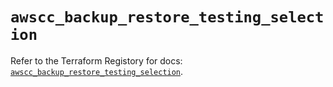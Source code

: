# `awscc_backup_restore_testing_selection`

Refer to the Terraform Registory for docs: [`awscc_backup_restore_testing_selection`](https://registry.terraform.io/providers/hashicorp/awscc/0.70.0/docs/resources/backup_restore_testing_selection).
